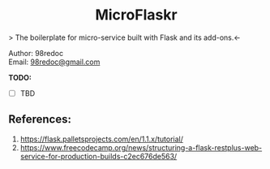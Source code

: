 <center><h1>MicroFlaskr</h1></center>
> The boilerplate for micro-service built with Flask and its add-ons.</h1><-

Author: 98redoc  
Email: 98redoc@gmail.com

**TODO:**
- [ ] TBD

## References:
1. https://flask.palletsprojects.com/en/1.1.x/tutorial/
2. https://www.freecodecamp.org/news/structuring-a-flask-restplus-web-service-for-production-builds-c2ec676de563/ 

